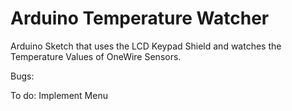 # Arduino Temperature Watcher

Arduino Sketch that uses the LCD Keypad Shield and watches the Temperature Values of OneWire Sensors.

Bugs:

To do:
Implement Menu

